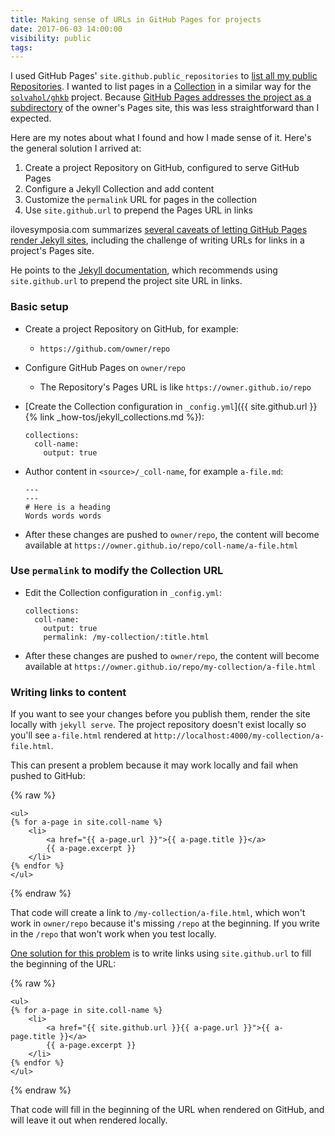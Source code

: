 ```yaml
---
title: Making sense of URLs in GitHub Pages for projects
date: 2017-06-03 14:00:00
visibility: public
tags:
---
```


I used GitHub Pages' `site.github.public_repositories` to [list all my public Repositories](https://solvaholic.github.io/repos.html). I wanted to list pages in a [Collection](https://jekyllrb.com/docs/collections/) in a similar way for the [`solvahol/ghkb`](https://github.com/solvahol/ghkb) project. Because [GitHub Pages addresses the project as a subdirectory](https://help.github.com/articles/user-organization-and-project-pages/) of the owner's Pages site, this was less straightforward than I expected.

<!--more-->
Here are my notes about what I found and how I made sense of it. Here's the general solution I arrived at:

1. Create a project Repository on GitHub, configured to serve GitHub Pages
2. Configure a Jekyll Collection and add content
3. Customize the `permalink` URL for pages in the collection
4. Use `site.github.url` to prepend the Pages URL in links

ilovesymposia.com summarizes [several caveats of letting GitHub Pages render Jekyll sites](https://ilovesymposia.com/2015/01/04/some-things-i-learned-while-building-a-site-on-github-pages/), including the challenge of writing URLs for links in a project's Pages site.

He points to the [Jekyll documentation](http://jekyllrb.com/docs/github-pages/), which recommends using `site.github.url` to prepend the project site URL in links.

### Basic setup
- Create a project Repository on GitHub, for example:
    - `https://github.com/owner/repo`
- Configure GitHub Pages on `owner/repo`
    - The Repository's Pages URL is like `https://owner.github.io/repo`
- [Create the Collection configuration in `_config.yml`]({{ site.github.url }}{% link _how-tos/jekyll_collections.md %}):
    ```
    collections:
      coll-name:
        output: true
    ```
- Author content in `<source>/_coll-name`, for example `a-file.md`:
    ```text
    ---
    ---
    # Here is a heading
    Words words words
    ```

- After these changes are pushed to `owner/repo`, the content will become available at `https://owner.github.io/repo/coll-name/a-file.html`

### Use `permalink` to modify the Collection URL
- Edit the Collection configuration in `_config.yml`:
    ```text
    collections:
      coll-name:
        output: true
        permalink: /my-collection/:title.html
    ```
- After these changes are pushed to `owner/repo`, the content will become available at `https://owner.github.io/repo/my-collection/a-file.html`

### Writing links to content
If you want to see your changes before you publish them, render the site locally with `jekyll serve`. The project repository doesn't exist locally so you'll see `a-file.html` rendered at `http://localhost:4000/my-collection/a-file.html`.

This can present a problem because it may work locally and fail when pushed to GitHub:

{% raw %}
```text
<ul>
{% for a-page in site.coll-name %}
    <li>
        <a href="{{ a-page.url }}">{{ a-page.title }}</a>
        {{ a-page.excerpt }}
    </li>
{% endfor %}
</ul>
```
{% endraw %}

That code will create a link to `/my-collection/a-file.html`, which won't work in `owner/repo` because it's missing `/repo` at the beginning. If you write in the `/repo` that won't work when you test locally.

[One solution for this problem](http://jekyllrb.com/docs/github-pages/) is to write links using `site.github.url` to fill the beginning of the URL:

{% raw %}
```
<ul>
{% for a-page in site.coll-name %}
    <li>
        <a href="{{ site.github.url }}{{ a-page.url }}">{{ a-page.title }}</a>
        {{ a-page.excerpt }}
    </li>
{% endfor %}
</ul>
```
{% endraw %}

That code will fill in the beginning of the URL when rendered on GitHub, and will leave it out when rendered locally.
